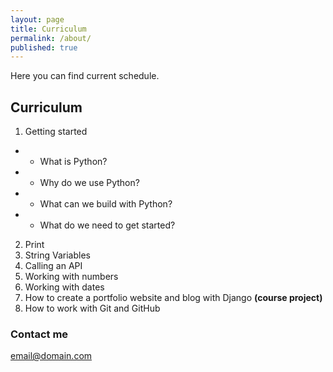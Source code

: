 ```yaml
---
layout: page
title: Curriculum
permalink: /about/
published: true
---
```

Here you can find current schedule.

## Curriculum

1. Getting started
- * What is Python?
- * Why do we use Python?
- * What can we build with Python?
- * What do we need to get started?
2. Print
3. String Variables
4. Calling an API
5. Working with numbers
6. Working with dates
7. How to create a portfolio website and blog with Django **(course project)**
8. How to work with Git and GitHub

### Contact me

[email@domain.com](mailto:yulia@siat.ac.cn)
